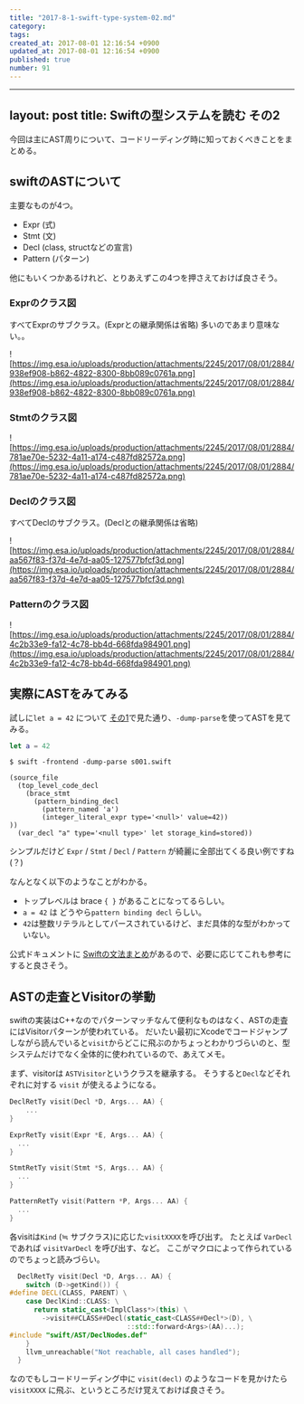 ```yaml
---
title: "2017-8-1-swift-type-system-02.md"
category: 
tags: 
created_at: 2017-08-01 12:16:54 +0900
updated_at: 2017-08-01 12:16:54 +0900
published: true
number: 91
---
```


---
layout: post
title: Swiftの型システムを読む その2
---

今回は主にAST周りについて、コードリーディング時に知っておくべきことをまとめる。

## swiftのASTについて
主要なものが4つ。

+ Expr (式)
+ Stmt (文)
+ Decl (class, structなどの宣言)
+ Pattern (パターン)

他にもいくつかあるけれど、とりあえずこの4つを押さえておけば良さそう。


### Exprのクラス図

すべてExprのサブクラス。(Exprとの継承関係は省略)
多いのであまり意味ない。。

![https://img.esa.io/uploads/production/attachments/2245/2017/08/01/2884/938ef908-b862-4822-8300-8bb089c0761a.png](https://img.esa.io/uploads/production/attachments/2245/2017/08/01/2884/938ef908-b862-4822-8300-8bb089c0761a.png)

### Stmtのクラス図

![https://img.esa.io/uploads/production/attachments/2245/2017/08/01/2884/781ae70e-5232-4a11-a174-c487fd82572a.png](https://img.esa.io/uploads/production/attachments/2245/2017/08/01/2884/781ae70e-5232-4a11-a174-c487fd82572a.png)

### Declのクラス図

すべてDeclのサブクラス。(Declとの継承関係は省略)

![https://img.esa.io/uploads/production/attachments/2245/2017/08/01/2884/aa567f83-f37d-4e7d-aa05-127577bfcf3d.png](https://img.esa.io/uploads/production/attachments/2245/2017/08/01/2884/aa567f83-f37d-4e7d-aa05-127577bfcf3d.png)

### Patternのクラス図

![https://img.esa.io/uploads/production/attachments/2245/2017/08/01/2884/4c2b33e9-fa12-4c78-bb4d-668fda984901.png](https://img.esa.io/uploads/production/attachments/2245/2017/08/01/2884/4c2b33e9-fa12-4c78-bb4d-668fda984901.png)

## 実際にASTをみてみる

試しに`let a = 42` について [その1](https://blog.waft.me/2017/08/01/swift-type-system-01/)で見た通り、`-dump-parse`を使ってASTを見てみる。

```swift
let a = 42
```

```
$ swift -frontend -dump-parse s001.swift
```

```
(source_file
  (top_level_code_decl
    (brace_stmt
      (pattern_binding_decl
        (pattern_named 'a')
        (integer_literal_expr type='<null>' value=42))
))
  (var_decl "a" type='<null type>' let storage_kind=stored))
```


シンプルだけど `Expr` / `Stmt` / `Decl` / `Pattern` が綺麗に全部出てくる良い例ですね(？)

なんとなく以下のようなことがわかる。

+ トップレベルは brace `{ }` があることになってるらしい。
+ `a = 42` は どうやら`pattern binding decl` らしい。
+ `42`は整数リテラルとしてパースされているけど、まだ具体的な型がわかっていない。

公式ドキュメントに [Swiftの文法まとめ](https://developer.apple.com/library/content/documentation/Swift/Conceptual/Swift_Programming_Language/zzSummaryOfTheGrammar.html)があるので、必要に応じてこれも参考にすると良さそう。

## ASTの走査とVisitorの挙動

swiftの実装はC++なのでパターンマッチなんて便利なものはなく、ASTの走査にはVisitorパターンが使われている。
だいたい最初にXcodeでコードジャンプしながら読んでいると`visit`からどこに飛ぶのかちょっとわかりづらいのと、型システムだけでなく全体的に使われているので、あえてメモ。

まず、visitorは `ASTVisitor`というクラスを継承する。
そうすると`Decl`などそれぞれに対する `visit` が使えるようになる。

```cpp
DeclRetTy visit(Decl *D, Args... AA) {
	...
}

ExprRetTy visit(Expr *E, Args... AA) {
  ...
}

StmtRetTy visit(Stmt *S, Args... AA) {
  ...
}

PatternRetTy visit(Pattern *P, Args... AA) {
  ...
}
```

各visitは`Kind` (≒ サブクラス)に応じた`visitXXXX`を呼び出す。
たとえば `VarDecl` であれば `visitVarDecl` を呼び出す、など。 
ここがマクロによって作られているのでちょっと読みづらい。

```cpp
  DeclRetTy visit(Decl *D, Args... AA) {
    switch (D->getKind()) {
#define DECL(CLASS, PARENT) \
    case DeclKind::CLASS: \
      return static_cast<ImplClass*>(this) \
        ->visit##CLASS##Decl(static_cast<CLASS##Decl*>(D), \
                             ::std::forward<Args>(AA)...);
#include "swift/AST/DeclNodes.def"
    }
    llvm_unreachable("Not reachable, all cases handled");
  }
```

なのでもしコードリーディング中に `visit(decl)` のようなコードを見かけたら`visitXXXX` に飛ぶ、というところだけ覚えておけば良さそう。

